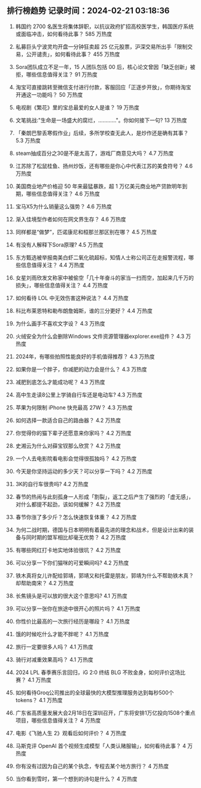 
## 排行榜趋势 记录时间：2024-02-21 03:18:36
  
  1. 韩国约 2700 名医生将集体辞职，以抗议政府扩招高校医学生，韩国医疗系统或面临冲击，如何看待此事？ 585 万热度
    
  2. 私募巨头宁波灵均开盘一分钟狂卖超 25 亿元股票，沪深交易所出手「限制交易，公开谴责」，如何看待此事？ 455 万热度
    
  3. Sora团队成立不足一年，15 人团队包括 00 后，核心论文曾因「缺乏创新」被拒，哪些信息值得关注？ 91 万热度
    
  4. 淘宝可直接跳转至微信支付进行付款，客服回应「正逐步开放」，你期待淘宝开通这一功能吗？ 50 万热度
    
  5. 电视剧《繁花》里的宝总最爱的女人是谁？ 19 万热度
    
  6. 文笔挑战:"生命是一场盛大的腐烂，…………"。你如何接下一句? 13 万热度
    
  7. 「秦朗巴黎丢寒假作业」后续，多所学校查无此人，是炒作还是确有其事？ 5.3 万热度
    
  8. steam抽成百分之30是不是太高了，游戏厂商意见大吗？ 4.7 万热度
    
  9. 江苏除了松鼠桂鱼、扬州炒饭，还有哪些是你心中代表江苏的美食符号？ 4.6 万热度
    
  10. 美国商业地产价格迎 50 年来最猛暴跌，超 1 万亿美元商业地产贷款明年到期，哪些信息值得关注？ 4.6 万热度
    
  11. 宝马X5为什么销量这么强势？ 4.6 万热度
    
  12. 渐入佳境型作者如何在网文界生存？ 4.6 万热度
    
  13. 同样都是“做梦”，匹诺康尼和桓那兰那区别在哪？ 4.5 万热度
    
  14. 有没有人解释下Sora原理? 4.5 万热度
    
  15. 东方甄选被举报南美白虾二氧化硫超标，知情人士称公司正在走报警流程，哪些信息值得关注？ 4.4 万热度
    
  16. 女星刘雨欣发文称家中被偷空「几十年奋斗的家当一扫而空，加起来几千万的损失」，哪些信息值得关注？ 4.4 万热度
    
  17. 如何看待 LOL 中无效伤害这种说法？ 4.4 万热度
    
  18. 科比布莱恩特和勒布朗詹姆斯，谁的三分更好？ 4.4 万热度
    
  19. 为什么画手不喜欢文字设？ 4.3 万热度
    
  20. 火绒安全为什么会删除Windows 文件资源管理器explorer.exe组件？ 4.3 万热度
    
  21. 2024年，有哪些拍照性能良好的手机值得推荐？ 4.3 万热度
    
  22. 如果你是一个胖子，你减肥的动力会是什么？ 4.3 万热度
    
  23. 减肥到底怎么才能成功呢？ 4.3 万热度
    
  24. 高中生走读8公里上学骑自行车还是电动车? 4.3 万热度
    
  25. 苹果为何限制 iPhone 快充最高 27W？ 4.3 万热度
    
  26. 如何选择一款适合自己的路由器？ 4.2 万热度
    
  27. 你觉得你的猫下辈子还愿意来你家吗？ 4.2 万热度
    
  28. 史湘云为什么对薛宝钗那么欣赏？ 4.2 万热度
    
  29. 一个人去电影院看电影会觉得很孤独吗？ 4.2 万热度
    
  30. 今天是你坚持运动的多少天？可以分享一下吗？ 4.2 万热度
    
  31. 3K的自行车很贵吗? 4.2 万热度
    
  32. 春节的热闹与此刻孤身一人形成「割裂」，返工之后产生了强烈的「虚无感」，对什么都提不起劲，该如何缓解？ 4.2 万热度
    
  33. 春节你涨了多少斤？怎么快速恢复体重？ 4.2 万热度
    
  34. 为何二战时期，德国与日本明明有着最先进的理念和战术，但是设计出来的装备与同时期的盟军相比却毫无优势？ 4.2 万热度
    
  35. 有哪些网红打卡地实地体验很坑？ 4.2 万热度
    
  36. 可以分享一下你们猫咪的可爱瞬间吗? 4.2 万热度
    
  37. 铁木真将女儿许配给郭靖，郭靖又和托雷是朋友，郭靖为什么不帮助铁木真？却帮助南宋？ 4.2 万热度
    
  38. 长焦镜头是可以放的很大这个意思吗? 4.1 万热度
    
  39. 可以分享一张你在旅途中很开心的照片吗？ 4.1 万热度
    
  40. 你性价比最高的一次旅行经历是哪段？ 4.1 万热度
    
  41. 饿的时候吃什么才能不胖呢？ 4.1 万热度
    
  42. 旅行一定要很多人吗？ 4.1 万热度
    
  43. 骑行对减重效果高吗？ 4.1 万热度
    
  44. 2024 LPL 春季赛乐言回归，iG 2:0 终结 BLG 不败金身，如何评价这场比赛？ 4.1 万热度
    
  45. 如何看待Groq公司推出的全球最快的大模型推理服务达到每秒500个tokens？ 4.1 万热度
    
  46. 广东省高质量发展大会2月18日在深圳召开，广东将安排1万亿投向1508个重点项目，哪些信息值得关注？ 4 万热度
    
  47. 电影《飞驰人生 2》观看后如何评价？ 4 万热度
    
  48. 马斯克评 OpenAI 首个视频生成模型「人类认赌服输」，如何看待此事？ 4 万热度
    
  49. 你有没有过因为自己的某个执念，专程去某个地方旅行？ 4 万热度
    
  50. 当你看到雪时，第一个想到的诗句是什么？ 4 万热度
    